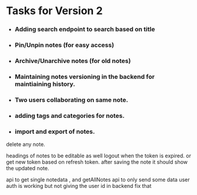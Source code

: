 # Tasks for Version 2

- ### Adding search endpoint to search based on title
- ### Pin/Unpin notes (for easy access)
- ### Archive/Unarchive notes (for old notes)
- ### Maintaining notes versioning in the backend for maintiaining history.
- ### Two users collaborating on same note.
- ### adding tags and categories for notes.
- ### import and export of notes.


<!-- fs -->
delete any note.

<!-- fe -->
headings of notes to be editable as well
logout when the token is expired. or get new token based on refresh token.
after saving the note it should show the updated note.


<!-- be -->
api to get single notedata , and getAllNotes api to only send some data
user auth is working but not giving the user id in backend fix that